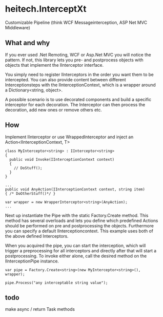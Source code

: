 # heitech.InterceptXt
Customizable Pipeline (think WCF Messageinterception, ASP Net MVC Middleware)


## What and why
If you ever used .Net Remoting, WCF or Asp.Net MVC you will notice the pattern.
If not, this library lets you pre- and postprocess objects with objects that implement the IInterceptor interface. 

You simply need to register IInterceptors in the order you want them to be intercepted.
You can also provide content between different Interceptionsteps with the IInterceptionContext, which is a wrapper around a Dictionary<string, object>.

A possible scenario is to use decorated components and build a specific interceptor for each decoration.
The Interceptor can then process the decoration, add new ones or remove others etc.

## How
Implement IInterceptor<T> or use WrappedInterceptor<T> and inject an Action<IInterceptionContext, T>

```
class MyInterceptor<string> : IInterceptor<string>
{
  public void Invoke(IInterceptionContext context)
  {
    // DoStuff();
  }
}

...
public void AnyAction(IInterceptionContext context, string item)
{ /* DoOtherStuff()*/ }

var wrapper = new WrapperInterceptor<string>(AnyAction);
...

```

Next up instantiate the Pipe<T> with the static Factory.Create<T> method.
This method has several overloads and lets you define which predefined Actions should be performed on pre and postprocessing the 
objects. Furthermore you can specify a default IInterceptioncontext. This example uses both of the above defined Interceptors.

When you acquired the pipe, you can start the interception, which will trigger a preprocessing for all interceptors and directly after that will 
start a postprocessing. To invoke either alone, call the desired method on the IInterceptionPipe<T> instance.
```
var pipe = Factory.Create<string>(new MyInterceptor<string>(), wrapper);

pipe.Process("any interceptable string value");
```

## todo
make async / return Task methods
